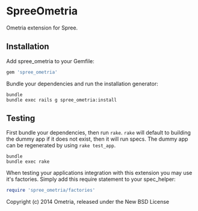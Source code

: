 SpreeOmetria
============

Ometria extension for Spree.

Installation
------------

Add spree_ometria to your Gemfile:

```ruby
gem 'spree_ometria'
```

Bundle your dependencies and run the installation generator:

```shell
bundle
bundle exec rails g spree_ometria:install
```

Testing
-------

First bundle your dependencies, then run `rake`. `rake` will default to building the dummy app if it does not exist, then it will run specs. The dummy app can be regenerated by using `rake test_app`.

```shell
bundle
bundle exec rake
```

When testing your applications integration with this extension you may use it's factories.
Simply add this require statement to your spec_helper:

```ruby
require 'spree_ometria/factories'
```

Copyright (c) 2014 Ometria, released under the New BSD License
